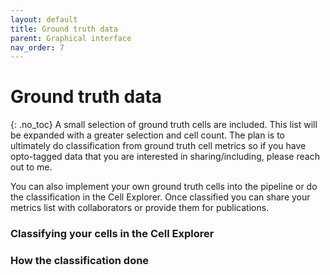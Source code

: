 ```yaml
---
layout: default
title: Ground truth data
parent: Graphical interface
nav_order: 7
---
```

# Ground truth data
{: .no_toc}
A small selection of ground truth cells are included. This list will be expanded with a greater selection and cell count. The plan is to ultimately do classification from ground truth cell metrics so if you have opto-tagged data that you are interested in sharing/including, please reach out to me.

You can also implement your own ground truth cells into the pipeline or do the classification in the Cell Explorer. Once classified you can share your metrics list with collaborators or provide them for publications.

### Classifying your cells in the Cell Explorer

### How the classification done


